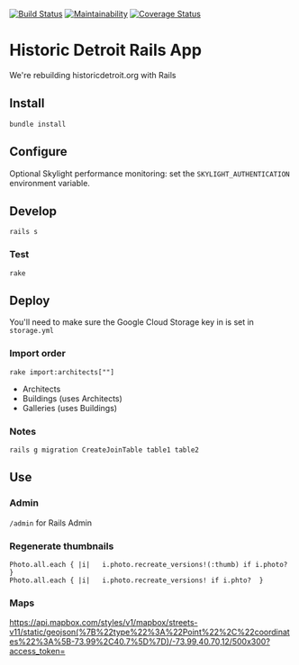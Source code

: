 [![Build Status](https://travis-ci.org/hampelm/historicdetroit.svg?branch=master)](https://travis-ci.org/hampelm/historicdetroit) [![Maintainability](https://api.codeclimate.com/v1/badges/a789f2b9763000c2f20b/maintainability)](https://codeclimate.com/github/hampelm/historicdetroit/maintainability)
[![Coverage Status](https://coveralls.io/repos/github/hampelm/historicdetroit/badge.svg?branch=master)](https://coveralls.io/github/hampelm/historicdetroit?branch=master)

# Historic Detroit Rails App

We're rebuilding historicdetroit.org with Rails

## Install

```
bundle install
```

## Configure

Optional Skylight performance monitoring: set the `SKYLIGHT_AUTHENTICATION`
environment variable.

## Develop

```
rails s
```

### Test

```
rake
```

## Deploy

You'll need to make sure the Google Cloud Storage key in is set in `storage.yml`

### Import order

```
rake import:architects[""]
```

- Architects
- Buildings (uses Architects)
- Galleries (uses Buildings)

### Notes

```
rails g migration CreateJoinTable table1 table2
```

## Use

### Admin

`/admin` for Rails Admin

### Regenerate thumbnails

```
Photo.all.each { |i|   i.photo.recreate_versions!(:thumb) if i.photo?  }
Photo.all.each { |i|   i.photo.recreate_versions! if i.phto?  }
```

### Maps

https://api.mapbox.com/styles/v1/mapbox/streets-v11/static/geojson(%7B%22type%22%3A%22Point%22%2C%22coordinates%22%3A%5B-73.99%2C40.7%5D%7D)/-73.99,40.70,12/500x300?access_token=